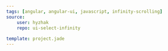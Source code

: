 ```yaml
---
tags: [angular, angular-ui, javascript, infinity-scrolling]
source:
    user: hyzhak
    repo: ui-select-infinity
    
template: project.jade
---
```


